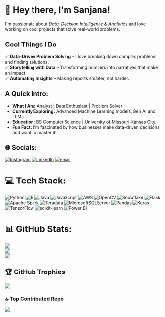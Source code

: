 # 👋 Hey there, I'm Sanjana!

I'm passionate about *Data, Decision Intelligence & Analytics* and love working on cool projects that solve real-world problems.

## **Cool Things I Do**
✅ **Data-Driven Problem Solving** – I love breaking down complex problems and finding solutions.  
✅ **Storytelling with Data** – Transforming numbers into narratives that make an impact.  
✅ **Automating Insights** – Making reports smarter, not harder. 

## A Quick Intro:
- **What I Am:** Analyst | Data Enthusiast | Problem Solver
- **Currently Exploring:** Advanced Machine Learning models, Gen AI and LLMs
- **Education:** BS Computer Science | University of Missouri-Kansas City
- **Fun Fact:** I'm fascinated by how businesses make data-driven decisions and want to master it!

## 🌐 Socials:
[![Instagram](https://img.shields.io/badge/Instagram-%23E4405F.svg?logo=Instagram&logoColor=white)](https://instagram.com/sanjana__iyengar) [![LinkedIn](https://img.shields.io/badge/LinkedIn-%230077B5.svg?logo=linkedin&logoColor=white)](https://linkedin.com/in/sanjana-alaham) [![email](https://img.shields.io/badge/Email-D14836?logo=gmail&logoColor=white)](mailto:sanjanaalaham01@gmail.com) 

# 💻 Tech Stack:
![Python](https://img.shields.io/badge/python-3670A0?style=for-the-badge&logo=python&logoColor=ffdd54) ![R](https://img.shields.io/badge/r-%23276DC3.svg?style=for-the-badge&logo=r&logoColor=white) ![Java](https://img.shields.io/badge/java-%23ED8B00.svg?style=for-the-badge&logo=openjdk&logoColor=white) ![JavaScript](https://img.shields.io/badge/javascript-%23323330.svg?style=for-the-badge&logo=javascript&logoColor=%23F7DF1E) ![AWS](https://img.shields.io/badge/AWS-%23FF9900.svg?style=for-the-badge&logo=amazon-aws&logoColor=white) ![OpenCV](https://img.shields.io/badge/opencv-%23white.svg?style=for-the-badge&logo=opencv&logoColor=white) ![Snowflake](https://img.shields.io/badge/snowflake-%2329B5E8.svg?style=for-the-badge&logo=snowflake&logoColor=white) ![Flask](https://img.shields.io/badge/flask-%23000.svg?style=for-the-badge&logo=flask&logoColor=white) ![Apache Spark](https://img.shields.io/badge/Apache%20Spark-FDEE21?style=for-the-badge&logo=apachespark&logoColor=black) ![Teradata](https://img.shields.io/badge/Teradata-F37440?style=for-the-badge&logo=teradata&logoColor=white) ![MicrosoftSQLServer](https://img.shields.io/badge/Microsoft%20SQL%20Server-CC2927?style=for-the-badge&logo=microsoft%20sql%20server&logoColor=white) ![Pandas](https://img.shields.io/badge/pandas-%23150458.svg?style=for-the-badge&logo=pandas&logoColor=white) ![Keras](https://img.shields.io/badge/Keras-%23D00000.svg?style=for-the-badge&logo=Keras&logoColor=white) ![TensorFlow](https://img.shields.io/badge/TensorFlow-%23FF6F00.svg?style=for-the-badge&logo=TensorFlow&logoColor=white) ![scikit-learn](https://img.shields.io/badge/scikit--learn-%23F7931E.svg?style=for-the-badge&logo=scikit-learn&logoColor=white) ![Power Bi](https://img.shields.io/badge/power_bi-F2C811?style=for-the-badge&logo=powerbi&logoColor=black)

# 📊 GitHub Stats:
![](https://github-readme-stats.vercel.app/api?username=sanjana-iyengar&theme=blue_navy&hide_border=false&include_all_commits=true&count_private=false)<br/>
![](https://nirzak-streak-stats.vercel.app/?user=sanjana-iyengar&theme=blue_navy&hide_border=false)<br/>
![](https://github-readme-stats.vercel.app/api/top-langs/?username=sanjana-iyengar&theme=blue_navy&hide_border=false&include_all_commits=true&count_private=false&layout=compact)

## 🏆 GitHub Trophies
![](https://github-profile-trophy.vercel.app/?username=sanjana-iyengar&theme=radical&no-frame=false&no-bg=true&margin-w=4)

### 🔝 Top Contributed Repo
![](https://github-contributor-stats.vercel.app/api?username=sanjana-iyengar&limit=5&theme=blue_navy&combine_all_yearly_contributions=true)

<!-- Proudly created with GPRM ( https://gprm.itsvg.in ) -->
